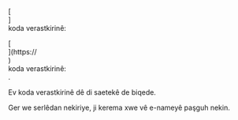 [<br host>]<br action>koda verastkirinê:<br code>

[<br host>](https://<br host>)<br action>koda verastkirinê:<br code>.

Ev koda verastkirinê dê di saetekê de biqede.

Ger we serlêdan nekiriye, ji kerema xwe vê e-nameyê paşguh nekin.